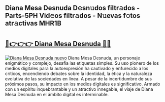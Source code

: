 ## Diana Mesa Desnuda D𝚎sn𝚞dos filtr𝚊dos - Parts-5PH Vid𝚎os filtr𝚊dos - N𝚞evas f𝚘tos atr𝚊ctivas MHR1B

# <h2><a href="http://mbc8q8.tromn.icu/?c=Diana+Mesa+Desnuda">🔗👉👉👉 Diana Mesa Desnuda 🔗🔗</a></h2>

[![Diana Mesa Desnuda nuevo](https://i.imgur.com/pEAQMta.gif)](http://mbc8q8.tromn.icu/?c=Diana+Mesa+Desnuda)
Diana Mesa Desnuda, un personaje enigmático y complejo, desafía las etiquetas simples. Su uso pionero de los medios digitales para la autoexpresión ha cautivado y enfurecido a los críticos, encendiendo debates sobre la identidad, la ética y la naturaleza evolutiva de las sociedades en línea. A pesar de la incertidumbre de sus próximos pasos, su impacto en los medios digitales es significativo. Armado con un espíritu inquebrantable y un atractivo innegable, el viaje de Diana Mesa Desnuda en el ámbito digital es interminable.
